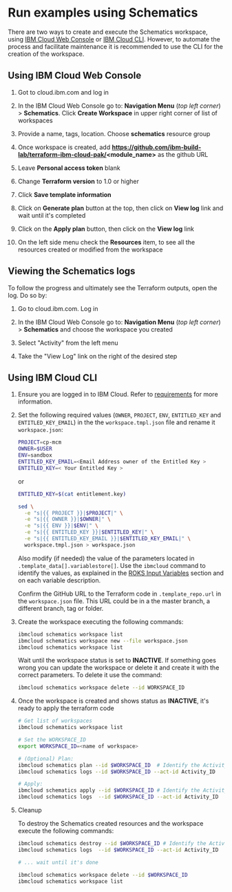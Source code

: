 # Run examples using Schematics

There are two ways to create and execute the Schematics workspace, using [IBM Cloud Web Console](#using-ibm-cloud-web-console) or [IBM Cloud CLI](#using-ibm-cloud-cli). However, to automate the process and facilitate maintenance it is recommended to use the CLI for the creation of the workspace.

## Using IBM Cloud Web Console

1. Got to cloud.ibm.com and log in

2. In the IBM Cloud Web Console go to: **Navigation Menu** (_top left corner_) > **Schematics**. Click **Create Workspace** in upper right corner of list of workspaces

3. Provide a name, tags, location. Choose **schematics** resource group

4. Once workspace is created, add **https://github.com/ibm-build-lab/terraform-ibm-cloud-pak/<module_name>** as the github URL

5. Leave **Personal access token** blank

6. Change **Terraform version** to 1.0 or higher

7. Click **Save template information**

8. Click on **Generate plan** button at the top, then click on **View log** link and wait until it's completed

9. Click on the **Apply plan** button, then click on the **View log** link

10. On the left side menu check the **Resources** item, to see all the resources created or modified from the workspace

## Viewing the Schematics logs

To follow the progress and ultimately see the Terraform outputs, open the log. Do so by:

1. Go to cloud.ibm.com. Log in

2. In the IBM Cloud Web Console go to: **Navigation Menu** (_top left corner_) > **Schematics** and choose the workspace you created

3. Select "Activity" from the left menu

4. Take the "View Log" link on the right of the desired step

## Using IBM Cloud CLI

1. Ensure you are logged in to IBM Cloud. Refer to [requirements](./README.md#requirements) for more information.

2. Set the following required values (`OWNER`, `PROJECT`, `ENV`, `ENTITLED_KEY` and `ENTITLED_KEY_EMAIL`) in the the `workspace.tmpl.json` file and rename it `workspace.json`:

   ```bash
   PROJECT=cp-mcm
   OWNER=$USER
   ENV=sandbox
   ENTITLED_KEY_EMAIL=<Email Address owner of the Entitled Key >
   ENTITLED_KEY=< Your Entitled Key >
   ```

   or

   ```bash
   ENTITLED_KEY=$(cat entitlement.key)

   sed \
     -e "s|{{ PROJECT }}|$PROJECT|" \
     -e "s|{{ OWNER }}|$OWNER|" \
     -e "s|{{ ENV }}|$ENV|" \
     -e "s|{{ ENTITLED_KEY }}|$ENTITLED_KEY|" \
     -e "s|{{ ENTITLED_KEY_EMAIL }}|$ENTITLED_KEY_EMAIL|" \
     workspace.tmpl.json > workspace.json
   ```

   Also modify (if needed) the value of the parameters located in `.template_data[].variablestore[]`. Use the `ibmcloud` command to identify the values, as explained in the [ROKS Input Variables](#roks-input-variables) section and on each variable description.

   Confirm the GitHub URL to the Terraform code in `.template_repo.url` in the `workspace.json` file. This URL could be in a the master branch, a different branch, tag or folder.

3. Create the workspace executing the following commands:

   ```bash
   ibmcloud schematics workspace list
   ibmcloud schematics workspace new --file workspace.json
   ibmcloud schematics workspace list
   ```

   Wait until the workspace status is set to **INACTIVE**. If something goes wrong you can update the workspace or delete it and create it with the correct parameters. To delete it use the command:

   ```bash
   ibmcloud schematics workspace delete --id WORKSPACE_ID
   ```

4. Once the workspace is created and shows status as **INACTIVE**, it's ready to apply the terraform code

   ```bash
   # Get list of workspaces
   ibmcloud schematics workspace list

   # Set the WORKSPACE_ID
   export WORKSPACE_ID=<name of workspace>

   # (Optional) Plan:
   ibmcloud schematics plan --id $WORKSPACE_ID  # Identify the Activity_ID
   ibmcloud schematics logs --id $WORKSPACE_ID --act-id Activity_ID

   # Apply:
   ibmcloud schematics apply --id $WORKSPACE_ID # Identify the Activity_ID
   ibmcloud schematics logs  --id $WORKSPACE_ID --act-id Activity_ID
   ```

5. Cleanup

   To destroy the Schematics created resources and the workspace execute the following commands:

   ```bash
   ibmcloud schematics destroy --id $WORKSPACE_ID # Identify the Activity_ID
   ibmcloud schematics logs  --id $WORKSPACE_ID --act-id Activity_ID

   # ... wait until it's done

   ibmcloud schematics workspace delete --id $WORKSPACE_ID
   ibmcloud schematics workspace list
   ```

